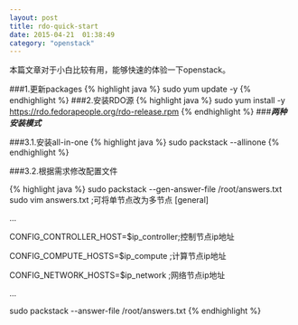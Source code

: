 ```yaml
---
layout: post
title: rdo-quick-start
date: 2015-04-21  01:38:49
category: "openstack"
---
```


本篇文章对于小白比较有用，能够快速的体验一下openstack。

###1.更新packages
{% highlight java %}
sudo yum update -y
{% endhighlight %}
###2.安装RDO源
{% highlight java %}
sudo yum install -y https://rdo.fedorapeople.org/rdo-release.rpm
{% endhighlight %}
###***两种安装模式***

###3.1.安装all-in-one
{% highlight java %}
sudo packstack --allinone
{% endhighlight %}

###3.2.根据需求修改配置文件

{% highlight java %}
sudo packstack --gen-answer-file /root/answers.txt
sudo vim answers.txt ;可将单节点改为多节点
[general]

...

CONFIG_CONTROLLER_HOST=$ip_controller;控制节点ip地址

CONFIG_COMPUTE_HOSTS=$ip_compute     ;计算节点ip地址

CONFIG_NETWORK_HOSTS=$ip_network     ;网络节点ip地址

...

sudo packstack --answer-file /root/answers.txt
{% endhighlight %}
